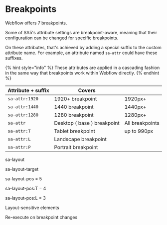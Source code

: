 # Breakpoints

Webflow offers 7 breakpoints.&#x20;

Some of SA5's attribute settings are breakpoint-aware, meaning that their configuration can be changed for specific breakpoints.&#x20;

On these attributes, that's achieved by adding a special suffix to the custom attribute name.  For example, an attribute named `sa-attr` could have these suffixes.&#x20;

{% hint style="info" %}
These attributes are applied in a cascading fashion in the same way that breakpoints work within Webflow directly. &#x20;
{% endhint %}







| Attribute + suffix | Covers                      |                 |
| ------------------ | --------------------------- | --------------- |
| `sa-attr:1920`     | 1920+ breakpoint            | 1920px+         |
| `sa-attr:1440`     | 1440 breakpoint             | 1440px+         |
| `sa-attr:1280`     | 1280 breakpoint             | 1280px+         |
| `sa-attr`          | Desktop ( base ) breakpoint | All breakpoints |
| `sa-attr:T`        | Tablet breakpoint           | up to 990px     |
| `sa-attr:L`        | Landscape breakpoint        |                 |
| `sa-attr:P`        | Portrait breakpoint         |                 |





sa-layout

sa-layout-target

sa-layout-pos = 5

sa-layout-pos:T = 4

sa-layout-pos:L = 3





Layout-sensitive elements

Re-execute on breakpoint changes&#x20;









